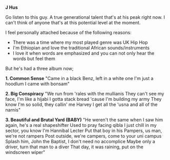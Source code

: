  **J Hus** 


Go listen to this guy. A true generational talent that's at his peak right now. 
I can't think of anyone that's at this potential level at the moment. 

I feel personally attached because of the following reasons: 

- There was a time where my most played genre was UK Hip Hop
- I'm Ethiopian and love the traditional African sounds/instruments
- I love it when words are emphasized and you can not only hear the words but feel them

But he's had a three album now; 

**1. Common Sense**
"Came in a black Benz, left in a white one
I'm just a hoodlum I came with bonsam" 


**2. Big Conspiracy**
"We run from 'rales with the mullianis
They can't see my face, I'm like a hijabi
I gotta stack bread 'cause I'm building my army
They know I'm so solid, they callin' me Harvey
I get all the 'usna and all of the narnis"



**3. Beautiful and Brutal Yard (BABY)**
"He weren't the same when I saw him again, he's a real shapeshifter
Used to pray facing qibla
I just chill in my sector, you know I'm Hannibal Lecter
Put that boy in his Pampers, us man, we're not rampers
Post outside, we're campers, come to your uni campus
Splash him, John the Baptist, I don't need no accomplice
Maybe only a driver, turn that man to a diver
That day, it was raining, put on the windscreen wiper" 
